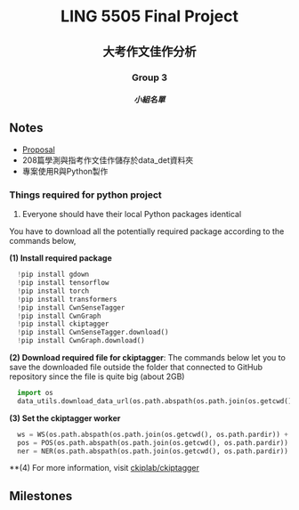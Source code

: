 <h1 align='center'>
 LING 5505 Final Project
</h1>

<h2 align='center'>
    大考作文佳作分析
</h2>

<h3 align="center">Group 3</h3>

<h5 align="center">
    小組名單
</h5>

## Notes

+ [Proposal](https://docs.google.com/document/d/1DvcNkbKt71XfwLikUxRwCfoIL6N7rdd8p-fO2EZian4/edit#heading=h.66htjfnm6yv3)
+ 208篇學測與指考作文佳作儲存於data_det資料夾
+ 專案使用R與Python製作

### Things required for python project

1. Everyone should have their local Python packages identical

  You have to download all the potentially required package according to the commands below,

  **(1) Install required package**
  ```py
    !pip install gdown
    !pip install tensorflow
    !pip install torch
    !pip install transformers
    !pip install CwnSenseTagger
    !pip install CwnGraph
    !pip install ckiptagger
    !pip install CwnSenseTagger.download()
    !pip install CwnGraph.download()
  ```

  **(2) Download required file for ckiptagger**: The commands below let you to save the downloaded file outside the folder that connected to GitHub repository since the file is quite big (about 2GB)
  ```py
    import os
    data_utils.download_data_url(os.path.abspath(os.path.join(os.getcwd(), os.path.pardir)))
  ```
  **(3) Set the ckiptagger worker**
  ```py
    ws = WS(os.path.abspath(os.path.join(os.getcwd(), os.path.pardir)) + '/data')
    pos = POS(os.path.abspath(os.path.join(os.getcwd(), os.path.pardir)) + '/data')
    ner = NER(os.path.abspath(os.path.join(os.getcwd(), os.path.pardir)) + '/data')
  ```
  
  **(4) For more information, visit [ckiplab/ckiptagger](https://github.com/ckiplab/ckiptagger)

## Milestones

